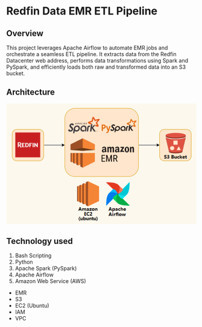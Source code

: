 # Redfin Data EMR ETL Pipeline

## Overview
This project leverages Apache Airflow to automate EMR jobs and orchestrate a seamless ETL pipeline. It extracts data from the Redfin Datacenter web address, performs data transformations using Spark and PySpark, and efficiently loads both raw and transformed data into an S3 bucket.

## Architecture
<img src="Redfin-Architecture.png">

## Technology used
1. Bash Scripting
2. Python
3. Apache Spark (PySpark)
4. Apache Airflow
5. Amazon Web Service (AWS)
- EMR
- S3
- EC2 (Ubuntu)
- IAM
- VPC

